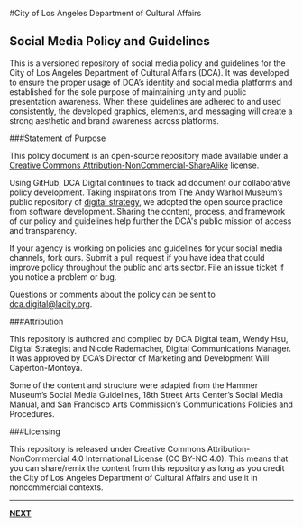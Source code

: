 #City of Los Angeles Department of Cultural Affairs
## Social Media Policy and Guidelines

This is a versioned repository of social media policy and guidelines for the City of Los Angeles Department of Cultural Affairs (DCA). It was developed to ensure the proper usage of DCA’s identity and social media platforms and established for the sole purpose of maintaining unity and public presentation awareness. When these guidelines are adhered to and used consistently, the developed graphics, elements, and messaging will create a strong aesthetic and brand awareness across platforms.

###Statement of Purpose

This policy document is an open-source repository made available under a [Creative Commons Attribution-NonCommercial-ShareAlike](https://creativecommons.org/licenses/by-nc-sa/4.0/) license. 

Using GitHub, DCA Digital continues to track ad document our collaborative policy development. Taking inspirations from The Andy Warhol Museum’s public repository of [digital strategy](https://github.com/thewarholmuseum/digital-strategy/), we adopted the open source practice from software development. Sharing the content, process, and framework of our policy and guidelines help further the DCA's public mission of access and transparency. 

If your agency is working on policies and guidelines for your social media channels, fork ours. Submit a pull request if you have idea that could improve policy throughout the public and arts sector. File an issue ticket if you notice a problem or bug. 

Questions or comments about the policy can be sent to dca.digital@lacity.org.

###Attribution

This repository is authored and compiled by DCA Digital team, Wendy Hsu, Digital Strategist and Nicole Rademacher, Digital Communications Manager. It was approved by DCA’s Director of Marketing and Development Will Caperton-Montoya.

Some of the content and structure were adapted from the Hammer Museum’s Social Media Guidelines, 18th Street Arts Center’s Social Media Manual, and San Francisco Arts Commission’s Communications Policies and Procedures. 

###Licensing

This repository is released under Creative Commons Attribution-NonCommercial 4.0 International License (CC BY-NC 4.0). This means that you can share/remix the content from this repository as long as you credit the City of Los Angeles Department of Cultural Affairs and use it in noncommercial contexts.

---

**[NEXT](01_Usage_Policy.md)**
